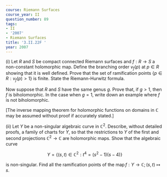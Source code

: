 ```yaml
---
course: Riemann Surfaces
course_year: II
question_number: 89
tags:
- II
- '2007'
- Riemann Surfaces
title: '3.II.22F '
year: 2007
---
```



(i) Let $R$ and $S$ be compact connected Riemann surfaces and $f: R \rightarrow S$ a non-constant holomorphic map. Define the branching order $v_{f}(p)$ at $p \in R$ showing that it is well defined. Prove that the set of ramification points $\left\{p \in R: v_{f}(p)>1\right\}$ is finite. State the Riemann-Hurwitz formula.

Now suppose that $R$ and $S$ have the same genus $g$. Prove that, if $g>1$, then $f$ is biholomorphic. In the case when $g=1$, write down an example where $f$ is not biholomorphic.

[The inverse mapping theorem for holomorphic functions on domains in $\mathbb{C}$ may be assumed without proof if accurately stated.]

(ii) Let $Y$ be a non-singular algebraic curve in $\mathbb{C}^{2}$. Describe, without detailed proofs, a family of charts for $Y$, so that the restrictions to $Y$ of the first and second projections $\mathbb{C}^{2} \rightarrow \mathbb{C}$ are holomorphic maps. Show that the algebraic curve

$$Y=\left\{(s, t) \in \mathbb{C}^{2}: t^{4}=\left(s^{2}-1\right)(s-4)\right\}$$

is non-singular. Find all the ramification points of the $\operatorname{map} f: Y \rightarrow \mathbb{C} ;(s, t) \mapsto s$.